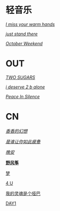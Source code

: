 # 轻音乐

*[I miss your warm hands](https://music.163.com/#/song?id=2091914322)*

[*just stand there*](https://music.163.com/#/song?id=2623416927)

[*October Weekend*](https://music.163.com/#/song?id=1325624674)

# OUT

[*TWO SUGARS*](https://music.163.com/#/mv?id=14563460)

[*i deserve 2 b alone*](https://music.163.com/#/song?id=1843153681)

*[Peace In Silence](https://music.163.com/#/mv?id=14683196)*

# CN

[*香香的幻想*](https://music.163.com/#/song?id=406737658)

[*是谁让你如此疲惫*](https://music.163.com/#/song?id=1987842075)

[*晚安*](https://music.163.com/#/song?id=1890850995)

[**野风筝**](https://music.163.com/song?id=2166486002&uct2=U2FsdGVkX1/XTSkKJg+dlbf/QY5FBbyXEOkBlOofWIg=)

[梦](https://music.163.com/song?id=1901319328&uct2=U2FsdGVkX195rLIPcbGmcd1DnYgnxIC0oeDT8gMDBcU=)

[4 U](https://music.163.com/song?id=2066418102&uct2=U2FsdGVkX1+SrFSBFypfpl/w/dseW7joyPV8yC9+u1w=)

[我的灵魂是个哑巴](https://music.163.com/song?id=2163391649&uct2=U2FsdGVkX1/jpsEd8HZNW7UsankIiFPIT82/fwIXLGU=)

[DAY1](https://music.163.com/song?id=1492864083&uct2=U2FsdGVkX1/h2EQItaux+OyJLVT07Qz5uGFmrOeJJAw=)
